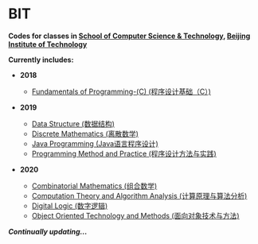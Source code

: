 # BIT

**Codes for classes in [School of Computer Science & Technology](http://cs.bit.edu.cn/), [Beijing Institute of Technology](http://www.bit.edu.cn/)**

**Currently includes:**

- **2018**
  - [Fundamentals of Programming-(C) (程序设计基础（C）)](https://github.com/Hyperzsb/BIT/tree/master/2018/fundamentals-of-programming-(C))

- **2019**
  - [Data Structure (数据结构)](https://github.com/Hyperzsb/BIT/tree/master/2019/data-structure)
  - [Discrete Mathematics (离散数学)](https://github.com/Hyperzsb/BIT/tree/master/2019/discrete-mathematics)
  - [Java Programming (Java语言程序设计)](https://github.com/Hyperzsb/BIT/tree/master/2019/java-programming)
  - [Programming Method and Practice (程序设计方法与实践)](https://github.com/Hyperzsb/BIT/tree/master/2019/programming-method-and-practice)
- **2020**
  - [Combinatorial Mathematics (组合数学)](https://github.com/Hyperzsb/BIT/tree/master/2020/combinatorial-mathematics)
  - [Computation Theory and Algorithm Analysis (计算原理与算法分析)](https://github.com/Hyperzsb/BIT/tree/master/2020/computation-theory-and-algorithm-analysis)
  - [Digital Logic (数字逻辑)](https://github.com/Hyperzsb/BIT/tree/master/2020/digital-logic)
  - [Object Oriented Technology and Methods (面向对象技术与方法)](https://github.com/Hyperzsb/BIT/tree/master/2020/object-oriented-technology-and-methods)

***Continually updating...***